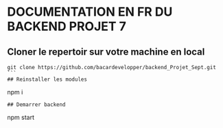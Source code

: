 # DOCUMENTATION EN FR DU BACKEND PROJET 7
## Cloner le repertoir sur votre machine en local
````
git clone https://github.com/bacardevelopper/backend_Projet_Sept.git
```
## Reinstaller les modules
````
npm i
```
## Demarrer backend
````
npm start
```